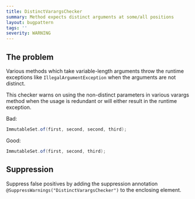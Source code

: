 ```yaml
---
title: DistinctVarargsChecker
summary: Method expects distinct arguments at some/all positions
layout: bugpattern
tags: ''
severity: WARNING
---
```


<!--
*** AUTO-GENERATED, DO NOT MODIFY ***
To make changes, edit the @BugPattern annotation or the explanation in docs/bugpattern.
-->


## The problem
Various methods which take variable-length arguments throw the runtime
exceptions like `IllegalArgumentException` when the arguments are not distinct.

This checker warns on using the non-distinct parameters in various varargs
method when the usage is redundant or will either result in the runtime
exception.

Bad:

```java
ImmutableSet.of(first, second, second, third);
```

Good:

```java
ImmutableSet.of(first, second, third);
```

## Suppression
Suppress false positives by adding the suppression annotation `@SuppressWarnings("DistinctVarargsChecker")` to the enclosing element.
